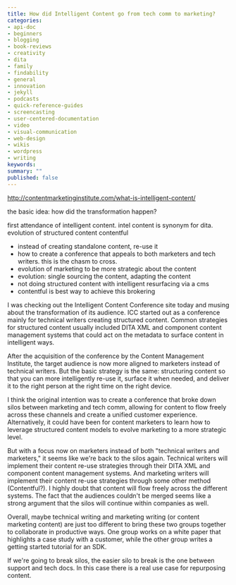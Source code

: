 ```yaml
---
title: How did Intelligent Content go from tech comm to marketing?
categories:
- api-doc
- beginners
- blogging
- book-reviews
- creativity
- dita
- family
- findability
- general
- innovation
- jekyll
- podcasts
- quick-reference-guides
- screencasting
- user-centered-documentation
- video
- visual-communication
- web-design
- wikis
- wordpress
- writing
keywords: 
summary: ""
published: false
---
```



http://contentmarketinginstitute.com/what-is-intelligent-content/

the basic idea: how did the transformation happen?

first attendance of intelligent content. intel content is synonym for dita.
evolution of structured content
contentful
- instead of creating standalone content, re-use it
- how to create a conference that appeals to both marketers and tech writers. this is the chasm to cross.
- evolution of marketing to be more strategic about the content
- evolution: single sourcing the content, adapting the content
- not doing structured content with intelligent resurfacing via a cms
- contentful is best way to achieve this brokering

I was checking out the Intelligent Content Conference site today and musing about the transformation of its audience. ICC started out as a conference mainly for technical writers creating structured content. Common strategies for structured content usually included DITA XML and component content management systems that could act on the metadata to surface content in intelligent ways.

After the acquisition of the conference by the Content Management Institute, the target audience is now more aligned to marketers instead of technical writers. But the basic strategy is the same: structuring content so that you can more intelligently re-use it, surface it when needed, and deliver it to the right person at the right time on the right device.

I think the original intention was to create a conference that broke down silos between marketing and tech comm, allowing for content to flow freely across these channels and create a unified customer experience. Alternatively, it could have been for content marketers to learn how to leverage structured content models to evolve marketing to a more strategic level.

But with a focus now on marketers instead of both "technical writers and marketers," it seems like we're back to the silos again. Technical writers will implement their content re-use strategies through their DITA XML and component content management systems. And marketing writers will implement their content re-use strategies through some other method (Contentful?). I highly doubt that content will flow freely across the different systems. The fact that the audiences couldn't be merged seems like a strong argument that the silos will continue within companies as well.

Overall, maybe technical writing and marketing writing (or content marketing content) are just too different to bring these two groups together to collaborate in productive ways. One group works on a white paper that highlights a case study with a customer, while the other group writes a getting started tutorial for an SDK. 

If we're going to break silos, the easier silo to break is the one between support and tech docs. In this case there is a real use case for repurposing content.


